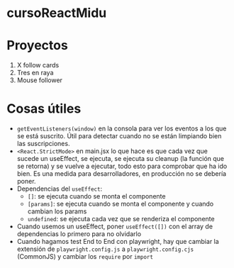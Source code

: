 # cursoReactMidu

# Proyectos
1. X follow cards
2. Tres en raya
3. Mouse follower

# Cosas útiles
- `getEventListeners(window)` en la consola para ver los eventos a los que se está suscrito. Útil para detectar cuando no se están limpiando bien las suscripciones.
- `<React.StrictMode>` en main.jsx lo que hace es que cada vez que sucede un useEffect, se ejecuta, se ejecuta su cleanup (la función que se retorna) y se vuelve a ejecutar, todo esto para comprobar que ha ido bien. Es una medida para desarrolladores, en producción no se debería poner.
- Dependencias del `useEffect`:
    - `[]`: se ejecuta cuando se monta el componente
    - `[params]`: se ejecuta cuando se monta el componente y cuando cambian los params
    - `undefined`: se ejecuta cada vez que se renderiza el componente 
- Cuando usemos un useEffect, poner `useEffect([])` con el array de dependencias lo primero para no olvidarlo
- Cuando hagamos test End to End con playwright, hay que cambiar la extensión de `playwright.config.js` a `playwright.config.cjs` (CommonJS) y cambiar los `require` por `import`